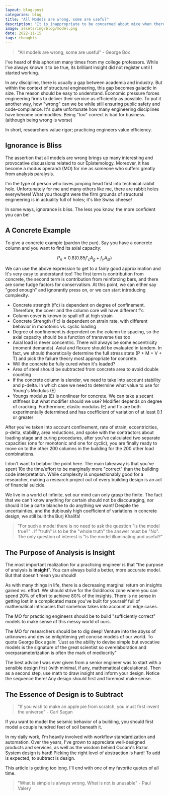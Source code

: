 ```yaml
---
layout: blog-post
categories: blog
title: "All Models are wrong, some are useful"
description: "It is inappropriate to be concerned about mice when there are tigers abroad."
image: assets/img/blog/model.png
date: 2022-11-15
tags: thoughts
---
```


> "All models are wrong, some are useful" - George Box

I've heard of this aphorism many times from my college professors. While I've always known it to be true, its brilliant insight did not register until I started working.

In any discipline, there is usually a gap between academia and industry. But within the context of structural engineering, this gap becomes galactic in size. The reason should be easy to understand. Economic pressure forces engineering firms to deliver their service as efficiently as possible. To put it another way, how "wrong" can we be while still ensuring public safety and code-compliance. It's quite unfortunate how many engineering disciplines have become commodities. Being "too" correct is bad for business. (although being wrong is worse)

In short, researchers value rigor; practicing engineers value efficiency.



## Ignorance is Bliss

The assertion that all models are wrong brings up many interesting and provocative discussions related to our Epistemology. Moreover, it has become a modus operandi (MO) for me as someone who suffers greatly from analysis paralysis.

I'm the type of person who loves jumping head first into technical rabbit hole. Unfortunately for me and many others like me, there are rabbit holes everywhere! What you thought were the firm grounds of structural engineering is in actuality full of holes; it's like Swiss cheese!

In some ways, ignorance is bliss. The less you know, the more confident you can be! 



## A Concrete Example

To give a concrete example (pardon the pun). Say you have a concrete column and you want to find its axial capacity:

$$P_n = 0.8(0.85f'_c A_g + f_y A_{st})$$

We can use the above expression to get to a fairly good approximation and It's very easy to understand too! The first term is contribution from concrete, the second term is contribution from reinforcing bars, and there are some fudge factors for conservatism. At this point, we can either say "good enough" and ignorantly press on, or we can start introducing complexity.

* Concrete strength (f'c) is dependent on degree of confinement. Therefore, the cover and the column core will have different f'c
* Column cover is known to spall off at high strain
* Concrete Strength (f'c) is dependent on strain rate, with different behavior in monotonic vs. cyclic loading
* Degree of confinement is dependent on the column tie spacing, so the axial capacity should be a function of transverse ties too
* Axial load is never concentric. There will always be some eccentricity (moment demands). Axial and flexure should be evaluated in tandem. In fact, we should theoretically determine the full stress state (P + M + V + T) and pick the failure theory most appropriate for concrete.
* Will the concrete be fully cured when it's loaded?
* Area of steel should be subtracted from concrete area to avoid double counting
* If the concrete column is slender, we need to take into account stability and p-delta. In which case we need to determine what value to use for Young's Modulus (E)
* Youngs modulus (E) is nonlinear for concrete. We can take a secant stiffness but what modifier should we use? Modifier depends on degree of cracking. Furthermore, elastic modulus (E) and f'c are both experimentally determined and has coefficient of variation of at least 0.1 or greater

After you've taken into account confinement, rate of strain, eccentricities, p-delta, stability, area reductions, and spoke with the contractors about loading stage and curing procedures, after you've calculated two separate capacities (one for monotonic and one for cyclic), you are finally ready to move on to the other 200 columns in the building for the 200 other load combinations.

I don't want to belabor the point here. The main takeaway is that you've spent 10x the time/effort to be marginally more "correct" than the building code interpretation. While complexity is unquestionably good for a researcher, making a research project out of every building design is an act of financial suicide.

We live in a world of infinite, yet our mind can only grasp the finite. The fact that we can't know anything for certain should not be discouraging, nor should it be a carte blanche to do anything we want! Despite the uncertainties, and the dubiously high coefficient of variations in concrete design, we still built the Burj Khalifa!

> "For such a model there is no need to ask the question "is the model true?" . If "truth" is to be the "whole truth" the answer must be "No". The only question of interest is "Is the model illuminating and useful?"

## The Purpose of Analysis is Insight

The most important realization for a practicing engineer is that "the purpose of analysis is **insight**". You can always build a better, more accurate model. But that doesn't mean you should! 

As with many things in life, there is a decreasing marginal return on insights gained vs. effort. We should strive for the Goldilocks zone where you can spend 20% of effort to achieve 80% of the insights. There is no sense in getting lost in a complicated maze you've built for yourself full of mathematical intricacies that somehow takes into account all edge cases.

The MO for practicing engineers should be to build "sufficiently correct" models to make sense of this messy world of ours.

The MO for researchers should be to dig deep! Venture into the abyss of unknowns and devise enlightening yet concise models of our world. To quote George Box again: "Just as the ability to devise simple but evocative models is the signature of the great scientist so overelaboration and overparameterization is often the mark of mediocrity"

The best advice I was ever given from a senior engineer was to start with a sensible design first (with minimal, if any, mathematical calculations). Then as a second step, use math to draw insight and inform your design. Notice the sequence there! Any design should first and foremost make sense.



## The Essence of Design is to Subtract

> "If you wish to make an apple pie from scratch, you must first invent the universe" - Carl Sagan

If you want to model the seismic behavior of a building, you should first model a couple hundred feet of soil beneath it. 

In my daily work, I'm heavily involved with workflow standardization and automation. Over the years, I've grown to appreciate well-designed products and services, as well as the wisdom behind Occam's Razor. System design is hard! Picking the right level of abstraction is hard! To add is expected, to subtract is design.

This article is getting too long. I'll end with one of my favorite quotes of all time.

>  "What is simple is always wrong. What is not is unusable" - Paul Valery







